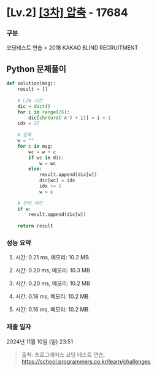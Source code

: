 # [Lv.2] [[3차] 압축](https://school.programmers.co.kr/learn/courses/30/lessons/17684?language=python3) - 17684 

### 구분

코딩테스트 연습 > 2018 KAKAO BLIND RECRUITMENT

## Python 문제풀이

```py
def solution(msg):
    result = []
    
    # LZW 사전
    dic = dict()
    for i in range(26):
        dic[chr(ord('A') + i)] = i + 1    
    idx = 27
    
    # 압축
    w = ""
    for c in msg:
        wc = w + c
        if wc in dic:
            w = wc
        else:
            result.append(dic[w])
            dic[wc] = idx
            idx += 1
            w = c
    
    # 잔여 처리
    if w:
        result.append(dic[w])
    
    return result
```

### 성능 요약

1. 시간: 0.21 ms, 메모리: 10.2 MB

2. 시간: 0.20 ms, 메모리: 10.3 MB
3. 시간: 0.20 ms, 메모리: 10.2 MB
4. 시간: 0.18 ms, 메모리: 10.2 MB
5. 시간: 0.16 ms, 메모리: 10.2 MB

### 제출 일자

2024년 11월 10일 (일) 23:51

> 출처: 프로그래머스 코딩 테스트 연습, https://school.programmers.co.kr/learn/challenges